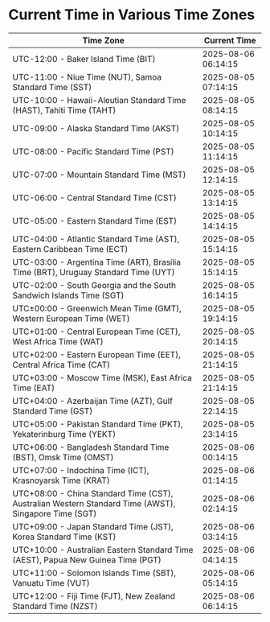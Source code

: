 # Current Time in Various Time Zones

| Time Zone | Current Time |
|-----------|--------------|
| UTC-12:00 - Baker Island Time (BIT) | 2025-08-06 06:14:15 |
| UTC-11:00 - Niue Time (NUT), Samoa Standard Time (SST) | 2025-08-05 07:14:15 |
| UTC-10:00 - Hawaii-Aleutian Standard Time (HAST), Tahiti Time (TAHT) | 2025-08-05 08:14:15 |
| UTC-09:00 - Alaska Standard Time (AKST) | 2025-08-05 10:14:15 |
| UTC-08:00 - Pacific Standard Time (PST) | 2025-08-05 11:14:15 |
| UTC-07:00 - Mountain Standard Time (MST) | 2025-08-05 12:14:15 |
| UTC-06:00 - Central Standard Time (CST) | 2025-08-05 13:14:15 |
| UTC-05:00 - Eastern Standard Time (EST) | 2025-08-05 14:14:15 |
| UTC-04:00 - Atlantic Standard Time (AST), Eastern Caribbean Time (ECT) | 2025-08-05 15:14:15 |
| UTC-03:00 - Argentina Time (ART), Brasília Time (BRT), Uruguay Standard Time (UYT) | 2025-08-05 15:14:15 |
| UTC-02:00 - South Georgia and the South Sandwich Islands Time (SGT) | 2025-08-05 16:14:15 |
| UTC±00:00 - Greenwich Mean Time (GMT), Western European Time (WET) | 2025-08-05 19:14:15 |
| UTC+01:00 - Central European Time (CET), West Africa Time (WAT) | 2025-08-05 20:14:15 |
| UTC+02:00 - Eastern European Time (EET), Central Africa Time (CAT) | 2025-08-05 21:14:15 |
| UTC+03:00 - Moscow Time (MSK), East Africa Time (EAT) | 2025-08-05 21:14:15 |
| UTC+04:00 - Azerbaijan Time (AZT), Gulf Standard Time (GST) | 2025-08-05 22:14:15 |
| UTC+05:00 - Pakistan Standard Time (PKT), Yekaterinburg Time (YEKT) | 2025-08-05 23:14:15 |
| UTC+06:00 - Bangladesh Standard Time (BST), Omsk Time (OMST) | 2025-08-06 00:14:15 |
| UTC+07:00 - Indochina Time (ICT), Krasnoyarsk Time (KRAT) | 2025-08-06 01:14:15 |
| UTC+08:00 - China Standard Time (CST), Australian Western Standard Time (AWST), Singapore Time (SGT) | 2025-08-06 02:14:15 |
| UTC+09:00 - Japan Standard Time (JST), Korea Standard Time (KST) | 2025-08-06 03:14:15 |
| UTC+10:00 - Australian Eastern Standard Time (AEST), Papua New Guinea Time (PGT) | 2025-08-06 04:14:15 |
| UTC+11:00 - Solomon Islands Time (SBT), Vanuatu Time (VUT) | 2025-08-06 05:14:15 |
| UTC+12:00 - Fiji Time (FJT), New Zealand Standard Time (NZST) | 2025-08-06 06:14:15 |
